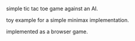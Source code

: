 simple tic tac toe game against an AI.

toy example for a simple minimax implementation.

implemented as a browser game.
